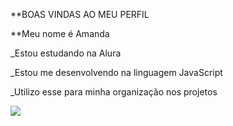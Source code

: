 **BOAS VINDAS AO MEU PERFIL 

**Meu nome é Amanda

_Estou estudando na Alura 

_Estou me desenvolvendo na linguagem JavaScript

_Utilizo esse para minha organização nos projetos


![](https://tenor.com/bWFXx.gif)
